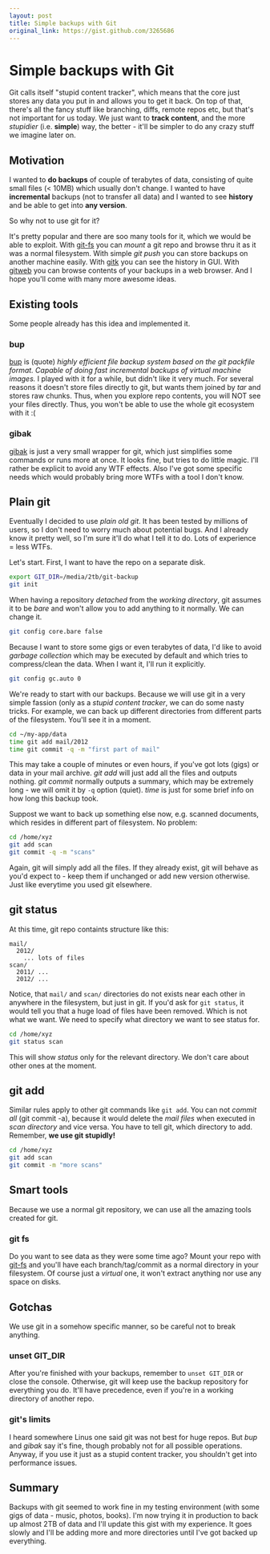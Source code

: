 ```yaml
---
layout: post
title: Simple backups with Git
original_link: https://gist.github.com/3265686
---
```



# Simple backups with Git
Git calls itself "stupid content tracker", which means that the core just stores any data you put in and allows you to get it back. On top of that, there's all the fancy stuff like branching, diffs, remote repos etc, but that's not important for us today. We just want to **track content**, and the more *stupidier* (i.e. **simple**) way, the better - it'll be simpler to do any crazy stuff we imagine later on.


## Motivation
I wanted to **do backups** of couple of terabytes of data, consisting of quite small files (< 10MB) which usually don't change. I wanted to have **incremental** backups (not to transfer all data) and I wanted to see **history** and be able to get into **any version**.

So why not to use git for it?

It's pretty popular and there are soo many tools for it, which we would be able to exploit. With [git-fs](https://github.com/g2p/git-fs/) you can *mount* a git repo and browse thru it as it was a normal filesystem. With simple *git push* you can store backups on another machine easily. With [gitk](http://lwn.net/images/ns/kernel/gitk.png) you can see the history in GUI. With [gitweb](https://git.wiki.kernel.org/index.php/Gitweb) you can browse contents of your backups in a web browser. And I hope you'll come with many more awesome ideas.


## Existing tools
Some people already has this idea and implemented it.

### bup
[bup](https://github.com/apenwarr/bup/) is (quote) *highly efficient file backup system based on the git packfile format. Capable of doing fast incremental backups of virtual machine images.* I played with it for a while, but didn't like it very much. For several reasons it doesn't store files directly to git, but wants them joined by *tar* and stores raw chunks. Thus, when you explore repo contents, you will NOT see your files directly. Thus, you won't be able to use the whole git ecosystem with it :(

### gibak
[gibak](https://github.com/pangloss/gibak) is just a very small wrapper for git, which just simplifies some commands or runs more at once. It looks fine, but tries to do little magic. I'll rather be explicit to avoid any WTF effects. Also I've got some specific needs which would probably bring more WTFs with a tool I don't know.



## Plain git
Eventually I decided to use *plain old git*. It has been tested by millions of users, so I don't need to worry much about potential bugs. And I already know it pretty well, so I'm sure it'll do what I tell it to do. Lots of experience = less WTFs.

Let's start. First, I want to have the repo on a separate disk.
```bash
export GIT_DIR=/media/2tb/git-backup
git init
```

When having a repository *detached* from the *working directory*, git assumes it to be *bare* and won't allow you to add anything to it normally. We can change it.

```bash
git config core.bare false
```

Because I want to store some gigs or even terabytes of data, I'd like to avoid *garbage collection* which may be executed by default and which tries to compress/clean the data. When I want it, I'll run it explicitly.

```bash
git config gc.auto 0
```

We're ready to start with our backups. Because we will use git in a very simple fassion (only as a *stupid content tracker*, we can do some nasty tricks. For example, we can back up different directories from different parts of the filesystem. You'll see it in a moment.

```bash
cd ~/my-app/data
time git add mail/2012
time git commit -q -m "first part of mail"
```

This may take a couple of minutes or even hours, if you've got lots (gigs) or data in your mail archive. *git add* will just add all the files and outputs nothing. *git commit* normally outputs a summary, which may be extremely long - we will omit it by `-q` option (quiet). *time* is just for some brief info on how long this backup took.

Suppost we want to back up something else now, e.g. scanned documents, which resides in different part of filesystem. No problem:
```bash
cd /home/xyz
git add scan
git commit -q -m "scans"
```

Again, git will simply add all the files. If they already exist, git will behave as you'd expect to - keep them if unchanged or add new version otherwise. Just like everytime you used git elsewhere.


## git status
At this time, git repo containts structure like this:
```
mail/
  2012/
    ... lots of files
scan/
  2011/ ...
  2012/ ...
```

Notice, that `mail/` and `scan/` directories do not exists near each other in anywhere in the filesystem, but just in git. If you'd ask for `git status`, it would tell you that a huge load of files have been removed. Which is not what we want. We need to specify what directory we want to see status for.
```bash
cd /home/xyz
git status scan
```

This will show *status* only for the relevant directory. We don't care about other ones at the moment.


## git add
Similar rules apply to other git commands like `git add`. You can not *commit all* (git commit -a), because it would delete the *mail files* when executed in *scan directory* and vice versa. You have to tell git, which directory to add. Remember, **we use git stupidly!** 
```bash
cd /home/xyz
git add scan
git commit -m "more scans"
```



## Smart tools
Because we use a normal git repository, we can use all the amazing tools created for git.

### git fs
Do you want to see data as they were some time ago? Mount your repo with [git-fs](https://github.com/g2p/git-fs/) and you'll have each branch/tag/commit as a normal directory in your filesystem. Of course just a *virtual* one, it won't extract anything nor use any space on disks.



## Gotchas
We use git in a somehow specific manner, so be careful not to break anything.

### unset GIT_DIR
After you're finished with your backups, remember to `unset GIT_DIR` or close the console. Otherwise, git will keep use the backup repository for everything you do. It'll have precedence, even if you're in a working directory of another repo.

### git's limits
I heard somewhere Linus one said git was not best for huge repos. But *bup* and *gibak* say it's fine, though probably not for all possible operations. Anyway, if you use it just as a stupid content tracker, you shouldn't get into performance issues.



## Summary
Backups with git seemed to work fine in my testing environment (with some gigs of data - music, photos, books). I'm now trying it in production to back up almost 2TB of data and I'll update this gist with my experience. It goes slowly and I'll be adding more and more directories until I've got backed up everything.

